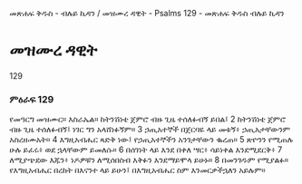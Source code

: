 ﻿
መጽሐፍ ቅዱስ - ብሉይ ኪዳን / መዝሙረ ዳዊት - Psalms 129 - መጽሐፍ ቅዱስ ብሉይ ኪዳን
# መዝሙረ ዳዊት
129
### ምዕራፍ 129
የመዓርግ መዝሙር። 
 እስራኤል። ከትንሽነቴ ጀምሮ ብዙ ጊዜ ተሰለፉብኝ ይበል፤
2  ከትንሽነቴ ጀምሮ ብዙ ጊዜ ተሰለፉብኝ፤ ነገር ግን አላሸነፉኝም።
3  ኃጢአተኞች በጀርባዬ ላይ መቱኝ፥ ኃጢአታቸውንም አስረዘሙአት።
4  እግዚአብሔር ጻድቅ ነው፤ የኃጢአተኞችን አንገታቸውን ቈረጠ።
5  ጽዮንን የሚጠሉ ሁሉ ይፈሩ፥ ወደ ኋላቸውም ይመለሱ።
6  በሰገነት ላይ እንደ በቀለ ሣር፥ ሳይነቀል እንደሚደርቅ፥
7  ለሚያጭደው እጁን፥ ነዶዎቹን ለሚሰበስብ እቅፉን እንደማይሞላ ይሁኑ።
8  በመንገዱም የሚያልፉ። የእግዚአብሔር በረከት በእናንተ ላይ ይሁን፤ በእግዚአብሔር ስም እንመርቃችኋለን አይሉም።
